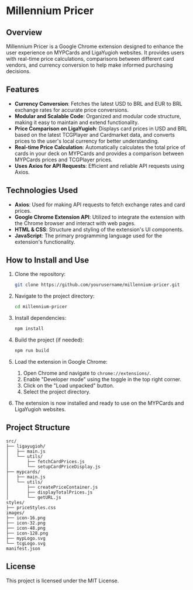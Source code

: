 
# Millennium Pricer

## Overview

Millennium Pricer is a Google Chrome extension designed to enhance the user experience on MYPCards and LigaYugioh websites. It provides users with real-time price calculations, comparisons between different card vendors, and currency conversion to help make informed purchasing decisions.

## Features

- **Currency Conversion**: Fetches the latest USD to BRL and EUR to BRL exchange rates for accurate price conversions.
- **Modular and Scalable Code**: Organized and modular code structure, making it easy to maintain and extend functionality.
- **Price Comparison on LigaYugioh**: Displays card prices in USD and BRL based on the latest TCGPlayer and Cardmarket data, and converts prices to the user's local currency for better understanding.
- **Real-time Price Calculation**: Automatically calculates the total price of cards in your deck on MYPCards and provides a comparison between MYPCards prices and TCGPlayer prices.
- **Uses Axios for API Requests**: Efficient and reliable API requests using Axios.

## Technologies Used

- **Axios**: Used for making API requests to fetch exchange rates and card prices.
- **Google Chrome Extension API**: Utilized to integrate the extension with the Chrome browser and interact with web pages.
- **HTML & CSS**: Structure and styling of the extension's UI components.
- **JavaScript**: The primary programming language used for the extension's functionality.

## How to Install and Use

1. Clone the repository:
    ```sh
    git clone https://github.com/yourusername/millennium-pricer.git
    ```

2. Navigate to the project directory:
    ```sh
    cd millennium-pricer
    ```

3. Install dependencies:
    ```sh
    npm install
    ```

4. Build the project (if needed):
    ```sh
    npm run build
    ```

5. Load the extension in Google Chrome:
    1. Open Chrome and navigate to `chrome://extensions/`.
    2. Enable "Developer mode" using the toggle in the top right corner.
    3. Click on the "Load unpacked" button.
    4. Select the project directory.

6. The extension is now installed and ready to use on the MYPCards and LigaYugioh websites.

## Project Structure

```
src/
├── ligayugioh/
│   ├── main.js
│   └── utils/
│       ├── fetchCardPrices.js
│       └── setupCardPriceDisplay.js
├── mypcards/
│   ├── main.js
│   └── utils/
│       ├── createPriceContainer.js
│       ├── displayTotalPrices.js
│       └── getURL.js
styles/
├── priceStyles.css
images/
├── icon-16.png
├── icon-32.png
├── icon-48.png
├── icon-128.png
├── mypLogo.svg
└── tcgLogo.svg
manifest.json
```

## License

This project is licensed under the MIT License.